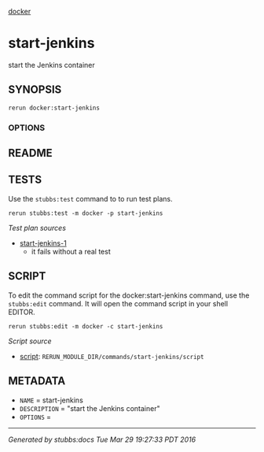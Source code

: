 [docker](../../index.html)
# start-jenkins 

start the Jenkins container

## SYNOPSIS

    rerun docker:start-jenkins 

### OPTIONS



## README



## TESTS

Use the `stubbs:test` command to to run test plans.

    rerun stubbs:test -m docker -p start-jenkins

*Test plan sources*

* [start-jenkins-1](../../tests/start-jenkins-1.html)
  * it fails without a real test

## SCRIPT

To edit the command script for the docker:start-jenkins command, 
use the `stubbs:edit`
command. It will open the command script in your shell EDITOR.

    rerun stubbs:edit -m docker -c start-jenkins

*Script source*

* [script](script.html): `RERUN_MODULE_DIR/commands/start-jenkins/script`

## METADATA

* `NAME` = start-jenkins
* `DESCRIPTION` = "start the Jenkins container"
* `OPTIONS` = 

----

*Generated by stubbs:docs Tue Mar 29 19:27:33 PDT 2016*

